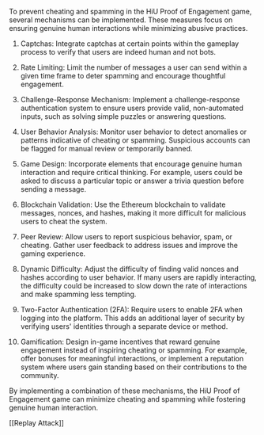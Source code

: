 To prevent cheating and spamming in the HiU Proof of Engagement game, several mechanisms can be implemented. These measures focus on ensuring genuine human interactions while minimizing abusive practices.

1. Captchas: Integrate captchas at certain points within the gameplay process to verify that users are indeed human and not bots.

2. Rate Limiting: Limit the number of messages a user can send within a given time frame to deter spamming and encourage thoughtful engagement.

3. Challenge-Response Mechanism: Implement a challenge-response authentication system to ensure users provide valid, non-automated inputs, such as solving simple puzzles or answering questions.

4. User Behavior Analysis: Monitor user behavior to detect anomalies or patterns indicative of cheating or spamming. Suspicious accounts can be flagged for manual review or temporarily banned.

5. Game Design: Incorporate elements that encourage genuine human interaction and require critical thinking. For example, users could be asked to discuss a particular topic or answer a trivia question before sending a message.

6. Blockchain Validation: Use the Ethereum blockchain to validate messages, nonces, and hashes, making it more difficult for malicious users to cheat the system.

7. Peer Review: Allow users to report suspicious behavior, spam, or cheating. Gather user feedback to address issues and improve the gaming experience.

8. Dynamic Difficulty: Adjust the difficulty of finding valid nonces and hashes according to user behavior. If many users are rapidly interacting, the difficulty could be increased to slow down the rate of interactions and make spamming less tempting.

9. Two-Factor Authentication (2FA): Require users to enable 2FA when logging into the platform. This adds an additional layer of security by verifying users' identities through a separate device or method.

10. Gamification: Design in-game incentives that reward genuine engagement instead of inspiring cheating or spamming. For example, offer bonuses for meaningful interactions, or implement a reputation system where users gain standing based on their contributions to the community.

By implementing a combination of these mechanisms, the HiU Proof of Engagement game can minimize cheating and spamming while fostering genuine human interaction.

[[Replay Attack]]